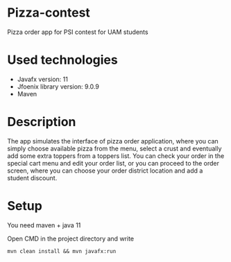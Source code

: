 # Pizza-contest
Pizza order app for PSI contest for UAM students

# Used technologies

* Javafx version: 11
* Jfoenix library version: 9.0.9
* Maven

# Description

The app simulates the interface of pizza order application, where you
can simply choose available pizza from the menu, select a crust and
eventually add some extra toppers from a toppers list. You can check your order
in the special cart menu and edit your order list, or you can proceed
to the order screen, where you can choose your order district location and
add a student discount.

# Setup
You need maven + java 11

Open CMD in the project directory and write
```
mvn clean install && mvn javafx:run
```

